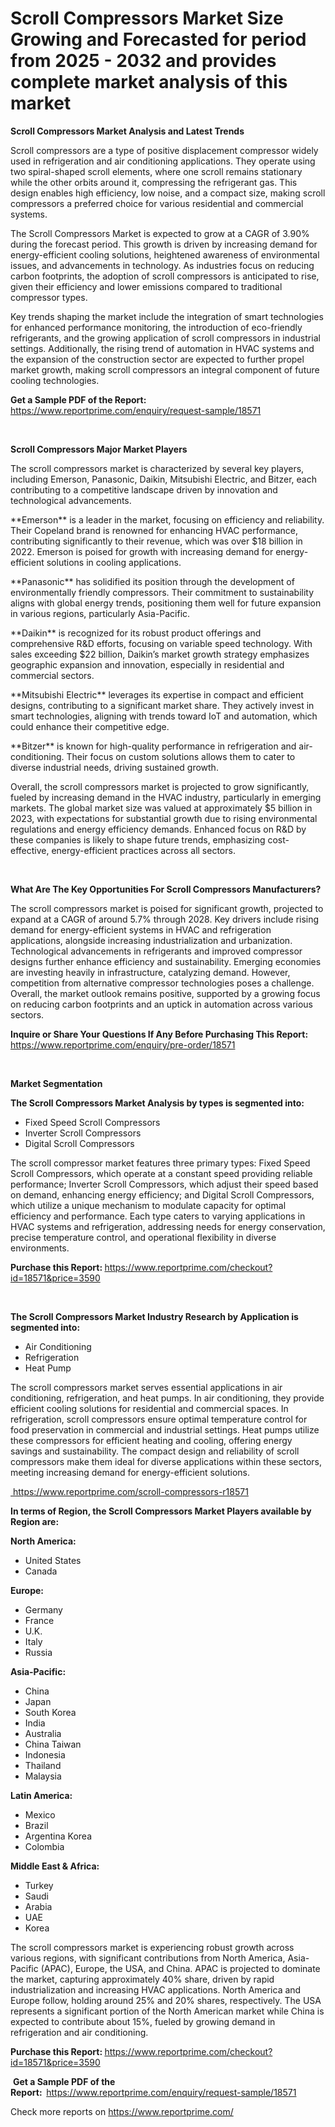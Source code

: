 <p><h1>Scroll Compressors Market Size Growing and Forecasted for period from 2025 - 2032 and provides complete market analysis of this market</h1></p><p><strong>Scroll Compressors Market Analysis and Latest Trends</strong></p>
<p><p>Scroll compressors are a type of positive displacement compressor widely used in refrigeration and air conditioning applications. They operate using two spiral-shaped scroll elements, where one scroll remains stationary while the other orbits around it, compressing the refrigerant gas. This design enables high efficiency, low noise, and a compact size, making scroll compressors a preferred choice for various residential and commercial systems.</p><p>The Scroll Compressors Market is expected to grow at a CAGR of 3.90% during the forecast period. This growth is driven by increasing demand for energy-efficient cooling solutions, heightened awareness of environmental issues, and advancements in technology. As industries focus on reducing carbon footprints, the adoption of scroll compressors is anticipated to rise, given their efficiency and lower emissions compared to traditional compressor types.</p><p>Key trends shaping the market include the integration of smart technologies for enhanced performance monitoring, the introduction of eco-friendly refrigerants, and the growing application of scroll compressors in industrial settings. Additionally, the rising trend of automation in HVAC systems and the expansion of the construction sector are expected to further propel market growth, making scroll compressors an integral component of future cooling technologies.</p></p>
<p><strong>Get a Sample PDF of the Report:&nbsp;</strong> <a href="https://www.reportprime.com/enquiry/request-sample/18571?utm_campaign=3004&utm_medium=2&utm_source=Github&utm_content=ia&utm_term=19032025&utm_id=scroll-compressors">https://www.reportprime.com/enquiry/request-sample/18571</a></p>
<p>&nbsp;</p>
<p><strong>Scroll Compressors Major Market Players</strong></p>
<p><p>The scroll compressors market is characterized by several key players, including Emerson, Panasonic, Daikin, Mitsubishi Electric, and Bitzer, each contributing to a competitive landscape driven by innovation and technological advancements.</p><p>**Emerson** is a leader in the market, focusing on efficiency and reliability. Their Copeland brand is renowned for enhancing HVAC performance, contributing significantly to their revenue, which was over $18 billion in 2022. Emerson is poised for growth with increasing demand for energy-efficient solutions in cooling applications.</p><p>**Panasonic** has solidified its position through the development of environmentally friendly compressors. Their commitment to sustainability aligns with global energy trends, positioning them well for future expansion in various regions, particularly Asia-Pacific.</p><p>**Daikin** is recognized for its robust product offerings and comprehensive R&D efforts, focusing on variable speed technology. With sales exceeding $22 billion, Daikin’s market growth strategy emphasizes geographic expansion and innovation, especially in residential and commercial sectors.</p><p>**Mitsubishi Electric** leverages its expertise in compact and efficient designs, contributing to a significant market share. They actively invest in smart technologies, aligning with trends toward IoT and automation, which could enhance their competitive edge.</p><p>**Bitzer** is known for high-quality performance in refrigeration and air-conditioning. Their focus on custom solutions allows them to cater to diverse industrial needs, driving sustained growth.</p><p>Overall, the scroll compressors market is projected to grow significantly, fueled by increasing demand in the HVAC industry, particularly in emerging markets. The global market size was valued at approximately $5 billion in 2023, with expectations for substantial growth due to rising environmental regulations and energy efficiency demands. Enhanced focus on R&D by these companies is likely to shape future trends, emphasizing cost-effective, energy-efficient practices across all sectors.</p></p>
<p>&nbsp;</p>
<p><strong>What Are The Key Opportunities For Scroll Compressors Manufacturers?</strong></p>
<p><p>The scroll compressors market is poised for significant growth, projected to expand at a CAGR of around 5.7% through 2028. Key drivers include rising demand for energy-efficient systems in HVAC and refrigeration applications, alongside increasing industrialization and urbanization. Technological advancements in refrigerants and improved compressor designs further enhance efficiency and sustainability. Emerging economies are investing heavily in infrastructure, catalyzing demand. However, competition from alternative compressor technologies poses a challenge. Overall, the market outlook remains positive, supported by a growing focus on reducing carbon footprints and an uptick in automation across various sectors.</p></p>
<p><strong>Inquire or Share Your Questions If Any Before Purchasing This Report:</strong> <a href="https://www.reportprime.com/enquiry/pre-order/18571?utm_campaign=3004&utm_medium=2&utm_source=Github&utm_content=ia&utm_term=19032025&utm_id=scroll-compressors">https://www.reportprime.com/enquiry/pre-order/18571</a></p>
<p>&nbsp;</p>
<p><strong>Market Segmentation</strong></p>
<p><strong>The Scroll Compressors Market Analysis by types is segmented into:</strong></p>
<p><ul><li>Fixed Speed Scroll Compressors</li><li>Inverter Scroll Compressors</li><li>Digital Scroll Compressors</li></ul></p>
<p><p>The scroll compressor market features three primary types: Fixed Speed Scroll Compressors, which operate at a constant speed providing reliable performance; Inverter Scroll Compressors, which adjust their speed based on demand, enhancing energy efficiency; and Digital Scroll Compressors, which utilize a unique mechanism to modulate capacity for optimal efficiency and performance. Each type caters to varying applications in HVAC systems and refrigeration, addressing needs for energy conservation, precise temperature control, and operational flexibility in diverse environments.</p></p>
<p><strong>Purchase this Report:&nbsp;</strong><a href="https://www.reportprime.com/checkout?id=18571&price=3590&utm_campaign=3004&utm_medium=2&utm_source=Github&utm_content=ia&utm_term=19032025&utm_id=scroll-compressors">https://www.reportprime.com/checkout?id=18571&price=3590</a></p>
<p>&nbsp;</p>
<p><strong>The Scroll Compressors Market Industry Research by Application is segmented into:</strong></p>
<p><ul><li>Air Conditioning</li><li>Refrigeration</li><li>Heat Pump</li></ul></p>
<p><p>The scroll compressors market serves essential applications in air conditioning, refrigeration, and heat pumps. In air conditioning, they provide efficient cooling solutions for residential and commercial spaces. In refrigeration, scroll compressors ensure optimal temperature control for food preservation in commercial and industrial settings. Heat pumps utilize these compressors for efficient heating and cooling, offering energy savings and sustainability. The compact design and reliability of scroll compressors make them ideal for diverse applications within these sectors, meeting increasing demand for energy-efficient solutions.</p></p>
<p><a href="https://www.reportprime.com/scroll-compressors-r18571?utm_campaign=3004&utm_medium=2&utm_source=Github&utm_content=ia&utm_term=19032025&utm_id=scroll-compressors">&nbsp;https://www.reportprime.com/scroll-compressors-r18571</a></p>
<p><strong>In terms of Region, the Scroll Compressors Market Players available by Region are:</strong></p>
<p>
    <p> <strong> North America: </strong>
        <ul>
            <li>United States</li>
            <li>Canada</li>
        </ul>
        </p> 
    <p> <strong> Europe: </strong>
        <ul>
            <li>Germany</li>
            <li>France</li>
            <li>U.K.</li>
            <li>Italy</li>
            <li>Russia</li>
        </ul>
        </p> 
    <p> <strong> Asia-Pacific: </strong>
        <ul>
            <li>China</li>
            <li>Japan</li>
            <li>South Korea</li>
            <li>India</li>
            <li>Australia</li>
            <li>China Taiwan</li>
            <li>Indonesia</li>
            <li>Thailand</li>
            <li>Malaysia</li>
        </ul>
        </p> 
    <p> <strong> Latin America: </strong>
        <ul>
            <li>Mexico</li>
            <li>Brazil</li>
            <li>Argentina Korea</li>
            <li>Colombia</li>
        </ul>
        </p> 
    <p> <strong> Middle East & Africa: </strong>
        <ul>
            <li>Turkey</li>
            <li>Saudi</li>
            <li>Arabia</li>
            <li>UAE</li>
            <li>Korea</li>
        </ul>
    </p>
    </p>
<p><p>The scroll compressors market is experiencing robust growth across various regions, with significant contributions from North America, Asia-Pacific (APAC), Europe, the USA, and China. APAC is projected to dominate the market, capturing approximately 40% share, driven by rapid industrialization and increasing HVAC applications. North America and Europe follow, holding around 25% and 20% shares, respectively. The USA represents a significant portion of the North American market while China is expected to contribute about 15%, fueled by growing demand in refrigeration and air conditioning.</p></p>
<p><strong>Purchase this Report: </strong><a href="https://www.reportprime.com/checkout?id=18571&price=3590&utm_campaign=3004&utm_medium=2&utm_source=Github&utm_content=ia&utm_term=19032025&utm_id=scroll-compressors">https://www.reportprime.com/checkout?id=18571&price=3590</a></p>
<p>&nbsp;<strong>Get a Sample PDF of the Report:&nbsp;&nbsp;</strong><a href="https://www.reportprime.com/enquiry/request-sample/18571?utm_campaign=3004&utm_medium=2&utm_source=Github&utm_content=ia&utm_term=19032025&utm_id=scroll-compressors">https://www.reportprime.com/enquiry/request-sample/18571</a></p>
<p><strong></strong></p>
<p>Check more reports on <a href="https://www.reportprime.com/?utm_campaign=3004&utm_medium=2&utm_source=Github&utm_content=ia&utm_term=19032025&utm_id=scroll-compressors">https://www.reportprime.com/</a></p>